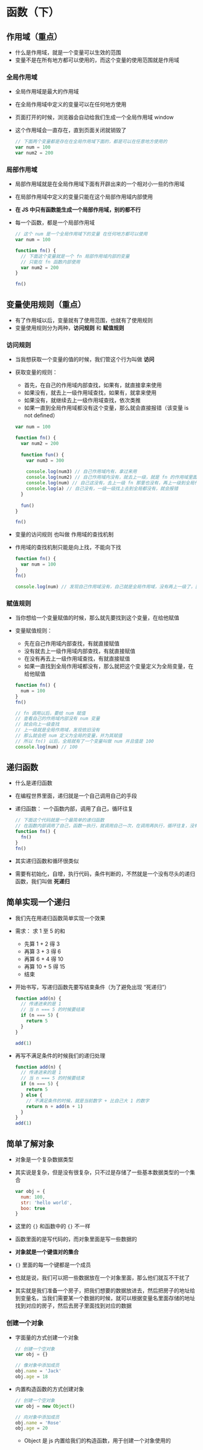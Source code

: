 # 函数（下）

## 作用域（重点）

- 什么是作用域，就是一个变量可以生效的范围
- 变量不是在所有地方都可以使用的，而这个变量的使用范围就是作用域



### 全局作用域

- 全局作用域是最大的作用域

- 在全局作用域中定义的变量可以在任何地方使用

- 页面打开的时候，浏览器会自动给我们生成一个全局作用域 window

- 这个作用域会一直存在，直到页面关闭就销毁了

  ```javascript
  // 下面两个变量都是存在在全局作用域下面的，都是可以在任意地方使用的
  var num = 100
  var num2 = 200
  ```



### 局部作用域

- 局部作用域就是在全局作用域下面有开辟出来的一个相对小一些的作用域

- 在局部作用域中定义的变量只能在这个局部作用域内部使用

- **在 JS 中只有函数能生成一个局部作用域，别的都不行**

- 每一个函数，都是一个局部作用域

  ```javascript
  // 这个 num 是一个全局作用域下的变量 在任何地方都可以使用
  var num = 100
  
  function fn() {
    // 下面这个变量就是一个 fn 局部作用域内部的变量
    // 只能在 fn 函数内部使用
    var num2 = 200
  }
  
  fn()
  ```

  

## 变量使用规则（重点）

- 有了作用域以后，变量就有了使用范围，也就有了使用规则
- 变量使用规则分为两种，**访问规则** 和 **赋值规则**



### 访问规则

- 当我想获取一个变量的值的时候，我们管这个行为叫做 **访问**

- 获取变量的规则： 

  - 首先，在自己的作用域内部查找，如果有，就直接拿来使用
  - 如果没有，就去上一级作用域查找，如果有，就拿来使用
  - 如果没有，就继续去上一级作用域查找，依次类推
  - 如果一直到全局作用域都没有这个变量，那么就会直接报错（该变量 is not defined）

  ```javascript
  var num = 100
  
  function fn() {
    var num2 = 200
    
    function fun() {
      var num3 = 300
      
      console.log(num3) // 自己作用域内有，拿过来用
      console.log(num2) // 自己作用域内没有，就去上一级，就是 fn 的作用域里面找，发现有，拿过来用
      console.log(num) // 自己这没有，去上一级 fn 那里也没有，再上一级到全局作用域，发现有，直接用
      console.log(a) // 自己没有，一级一级找上去到全局都没有，就会报错
    }
    
    fun()
  }
  
  fn()
  ```

- 变量的访问规则 也叫做 作用域的查找机制

- 作用域的查找机制只能是向上找，不能向下找

  ```javascript
  function fn() {
    var num = 100
  }
  fn()
  
  console.log(num) // 发现自己作用域没有，自己就是全局作用域，没有再上一级了，直接报错
  ```

  

### 赋值规则

- 当你想给一个变量赋值的时候，那么就先要找到这个变量，在给他赋值

- 变量赋值规则：

  - 先在自己作用域内部查找，有就直接赋值
  - 没有就去上一级作用域内部查找，有就直接赋值
  - 在没有再去上一级作用域查找，有就直接赋值
  - 如果一直找到全局作用域都没有，那么就把这个变量定义为全局变量，在给他赋值

  ```javascript
  function fn() {
    num = 100
  }
  fn()
  
  // fn 调用以后，要给 num 赋值
  // 查看自己的作用域内部没有 num 变量
  // 就会向上一级查找
  // 上一级就是全局作用域，发现依旧没有
  // 那么就会把 num 定义为全局的变量，并为其赋值
  // 所以 fn() 以后，全局就有了一个变量叫做 num 并且值是 100
  console.log(num) // 100
  ```

  

## 递归函数

- 什么是递归函数

- 在编程世界里面，递归就是一个自己调用自己的手段

- 递归函数： 一个函数内部，调用了自己，循环往复

  ```javascript
  // 下面这个代码就是一个最简单的递归函数
  // 在函数内部调用了自己，函数一执行，就调用自己一次，在调用再执行，循环往复，没有止尽
  function fn() {
    fn()
  }
  fn()
  ```

- 其实递归函数和循环很类似

- 需要有初始化，自增，执行代码，条件判断的，不然就是一个没有尽头的递归函数，我们叫做 **死递归**



## 简单实现一个递归

- 我们先在用递归函数简单实现一个效果

- 需求： 求 1 至 5 的和

  - 先算 1 + 2 得 3
  - 再算 3 + 3 得 6
  - 再算 6 + 4 得 10 
  - 再算 10 + 5 得 15
  - 结束

- 开始书写，写递归函数先要写结束条件（为了避免出现 “死递归”）

  ```javascript
  function add(n) {
    // 传递进来的是 1
    // 当 n === 5 的时候要结束
    if (n === 5) {
      return 5
    }
  }
  
  add(1)
  ```

- 再写不满足条件的时候我们的递归处理

  ```javascript
  function add(n) {
    // 传递进来的是 1
    // 当 n === 5 的时候要结束
    if (n === 5) {
      return 5
    } else {
      // 不满足条件的时候，就是当前数字 + 比自己大 1 的数字
      return n + add(n + 1)
    }
  }
  add(1)
  ```

  

## 简单了解对象

- 对象是一个复杂数据类型

- 其实说是复杂，但是没有很复杂，只不过是存储了一些基本数据类型的一个集合

  ```javascript
  var obj = {
    num: 100,
    str: 'hello world',
    boo: true
  }
  ```

- 这里的 `{}` 和函数中的 `{}` 不一样

- 函数里面的是写代码的，而对象里面是写一些数据的

- **对象就是一个键值对的集合**

- `{}` 里面的每一个键都是一个成员

- 也就是说，我们可以把一些数据放在一个对象里面，那么他们就互不干扰了

- 其实就是我们准备一个房子，把我们想要的数据放进去，然后把房子的地址给到变量名，当我们需要某一个数据的时候，就可以根据变量名里面存储的地址找到对应的房子，然后去房子里面找到对应的数据



### 创建一个对象

- 字面量的方式创建一个对象

  ```javascript
  // 创建一个空对象
  var obj = {}
  
  // 像对象中添加成员
  obj.name = 'Jack'
  obj.age = 18
  ```

- 内置构造函数的方式创建对象

  ```javascript
  // 创建一个空对象
  var obj = new Object()
  
  // 向对象中添加成员
  obj.name = 'Rose'
  obj.age = 20
  ```

  - Object 是 js 内置给我们的构造函数，用于创建一个对象使用的